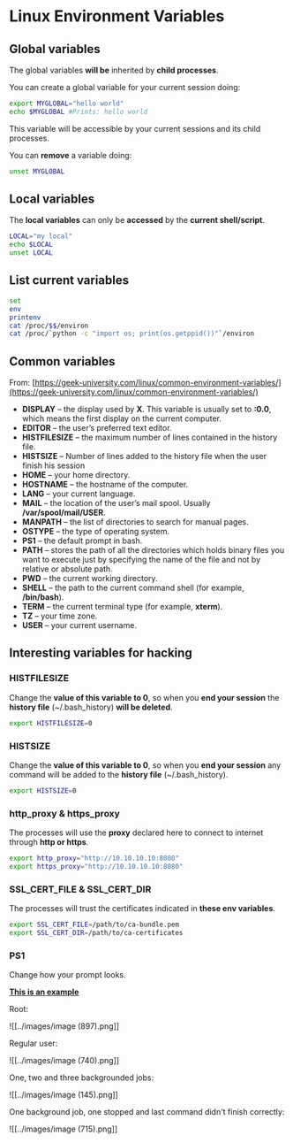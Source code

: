# Linux Environment Variables

## Global variables

The global variables **will be** inherited by **child processes**.

You can create a global variable for your current session doing:

```bash
export MYGLOBAL="hello world"
echo $MYGLOBAL #Prints: hello world
```

This variable will be accessible by your current sessions and its child processes.

You can **remove** a variable doing:

```bash
unset MYGLOBAL
```

## Local variables

The **local variables** can only be **accessed** by the **current shell/script**.

```bash
LOCAL="my local"
echo $LOCAL
unset LOCAL
```

## List current variables

```bash
set
env
printenv
cat /proc/$$/environ
cat /proc/`python -c "import os; print(os.getppid())"`/environ
```

## Common variables

From: [https://geek-university.com/linux/common-environment-variables/](https://geek-university.com/linux/common-environment-variables/)

- **DISPLAY** – the display used by **X**. This variable is usually set to **:0.0**, which means the first display on the current computer.
- **EDITOR** – the user’s preferred text editor.
- **HISTFILESIZE** – the maximum number of lines contained in the history file.
- **HISTSIZE** – Number of lines added to the history file when the user finish his session
- **HOME** – your home directory.
- **HOSTNAME** – the hostname of the computer.
- **LANG** – your current language.
- **MAIL** – the location of the user’s mail spool. Usually **/var/spool/mail/USER**.
- **MANPATH** – the list of directories to search for manual pages.
- **OSTYPE** – the type of operating system.
- **PS1** – the default prompt in bash.
- **PATH** – stores the path of all the directories which holds binary files you want to execute just by specifying the name of the file and not by relative or absolute path.
- **PWD** – the current working directory.
- **SHELL** – the path to the current command shell (for example, **/bin/bash**).
- **TERM** – the current terminal type (for example, **xterm**).
- **TZ** – your time zone.
- **USER** – your current username.

## Interesting variables for hacking

### **HISTFILESIZE**

Change the **value of this variable to 0**, so when you **end your session** the **history file** (\~/.bash_history) **will be deleted**.

```bash
export HISTFILESIZE=0
```

### **HISTSIZE**

Change the **value of this variable to 0**, so when you **end your session** any command will be added to the **history file** (\~/.bash_history).

```bash
export HISTSIZE=0
```

### http_proxy & https_proxy

The processes will use the **proxy** declared here to connect to internet through **http or https**.

```bash
export http_proxy="http://10.10.10.10:8080"
export https_proxy="http://10.10.10.10:8080"
```

### SSL_CERT_FILE & SSL_CERT_DIR

The processes will trust the certificates indicated in **these env variables**.

```bash
export SSL_CERT_FILE=/path/to/ca-bundle.pem
export SSL_CERT_DIR=/path/to/ca-certificates
```

### PS1

Change how your prompt looks.

[**This is an example**](https://gist.github.com/carlospolop/43f7cd50f3deea972439af3222b68808)

Root:

![[../images/image (897).png]]

Regular user:

![[../images/image (740).png]]

One, two and three backgrounded jobs:

![[../images/image (145).png]]

One background job, one stopped and last command didn't finish correctly:

![[../images/image (715).png]]

